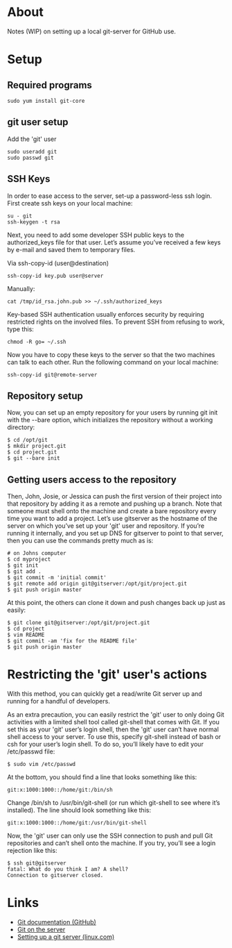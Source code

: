 # About

Notes (WIP) on setting up a local git-server for GitHub use.

# Setup

## Required programs
```
sudo yum install git-core
```

## git user setup

Add the 'git' user
```
sudo useradd git
sudo passwd git
```

## SSH Keys

In order to ease access to the server, set-up a password-less ssh login. First create ssh keys on your local machine:
```
su - git
ssh-keygen -t rsa
```

Next, you need to add some developer SSH public keys to the authorized_keys file for that user. Let’s assume you’ve received a few keys by e-mail and saved them to temporary files. 

Via ssh-copy-id (user@destination)
```
ssh-copy-id key.pub user@server
```

Manually:
```
cat /tmp/id_rsa.john.pub >> ~/.ssh/authorized_keys
```

Key-based SSH authentication usually enforces security by requiring restricted rights on the involved files. To prevent SSH from refusing to work, type this:
```
chmod -R go= ~/.ssh
````

Now you have to copy these keys to the server so that the two machines can talk to each other. Run the following command on your local machine:
```
ssh-copy-id git@remote-server
```

## Repository setup

Now, you can set up an empty repository for your users by running git init with the --bare option, which initializes the repository without a working directory:

```
$ cd /opt/git
$ mkdir project.git
$ cd project.git
$ git --bare init
```

## Getting users access to the repository

Then, John, Josie, or Jessica can push the first version of their project into that repository by adding it as a remote and pushing up a branch. Note that someone must shell onto the machine and create a bare repository every time you want to add a project. Let’s use gitserver as the hostname of the server on which you’ve set up your 'git' user and repository. If you’re running it internally, and you set up DNS for gitserver to point to that server, then you can use the commands pretty much as is:

```
# on Johns computer
$ cd myproject
$ git init
$ git add .
$ git commit -m 'initial commit'
$ git remote add origin git@gitserver:/opt/git/project.git
$ git push origin master
```

At this point, the others can clone it down and push changes back up just as easily:

```
$ git clone git@gitserver:/opt/git/project.git
$ cd project
$ vim README
$ git commit -am 'fix for the README file'
$ git push origin master
```

# Restricting the 'git' user's actions

With this method, you can quickly get a read/write Git server up and running for a handful of developers.

As an extra precaution, you can easily restrict the 'git' user to only doing Git activities with a limited shell tool called git-shell that comes with Git. If you set this as your 'git' user’s login shell, then the 'git' user can’t have normal shell access to your server. To use this, specify git-shell instead of bash or csh for your user’s login shell. To do so, you’ll likely have to edit your /etc/passwd file:

```
$ sudo vim /etc/passwd
```

At the bottom, you should find a line that looks something like this:

```
git:x:1000:1000::/home/git:/bin/sh
```

Change /bin/sh to /usr/bin/git-shell (or run which git-shell to see where it’s installed). The line should look something like this:

```
git:x:1000:1000::/home/git:/usr/bin/git-shell
```

Now, the 'git' user can only use the SSH connection to push and pull Git repositories and can’t shell onto the machine. If you try, you’ll see a login rejection like this:

```
$ ssh git@gitserver
fatal: What do you think I am? A shell?
Connection to gitserver closed.
```

# Links

* [Git documentation (GitHub)](https://git-scm.com/doc)
* [Git on the server](https://git-scm.com/book/en/v2/Git-on-the-Server-The-Protocols)
* [Setting up a git server (linux.com)](https://www.linux.com/learn/how-run-your-own-git-server)
